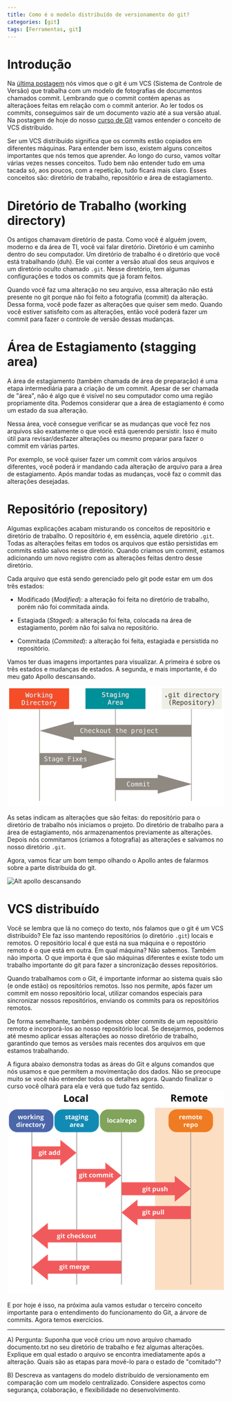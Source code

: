 ```yaml
---
title: Como é o modelo distribuído de versionamento do git?
categories: [git]
tags: [Ferramentas, git]
---
```


# Introdução
Na [última postagem]() nós vimos que o git é um VCS (Sistema de Controle de Versão) que trabalha com um modelo de fotografias de documentos chamados commit. 
Lembrando que o commit contém apenas as alteraçãoes feitas em relação com o commit anterior. Ao ler todos os commits, conseguimos sair de um documento vazio até a sua versão atual. 
Na postagem de hoje do nosso [curso de Git](/posts/introducao_curso_git) vamos entender o conceito de VCS distribuído. 

Ser um VCS distribuído significa que os commits estão copiados em diferentes máquinas. Para entender bem isso, existem alguns conceitos importantes que nós temos que aprender. Ao longo do curso, vamos voltar várias vezes nesses conceitos. Tudo bem não entender tudo em uma tacada só, aos poucos, com a repetição, tudo ficará mais claro. Esses conceitos são: diretório de trabalho, repositório e área de estagiamento. 

# Diretório de Trabalho (working directory)

Os antigos chamavam diretório de pasta. Como você é alguém jovem, moderno e da área de TI, você vai falar diretório. Diretório é um caminho dentro do seu computador. Um diretório de trabalho é o diretório que você está trabalhando (duh). Ele vai conter a versão atual dos seus arquivos e um diretório oculto chamado `.git`. Nesse diretório, tem algumas configurações e todos os commits que já foram feitos. 

Quando você faz uma alteração no seu arquivo, essa alteração não está presente no git porque não foi feito a fotografia (commit) da alteração. Dessa forma, você pode fazer as alterações que quiser sem medo. Quando você estiver satisfeito com as alterações, então você poderá fazer um commit para fazer o controle de versão dessas mudanças.

# Área de Estagiamento (stagging area)

A área de estagiamento (também chamada de área de preparação) é uma etapa intermediária para a criação de um commit. Apesar de ser chamada de "área", não é algo que é visível no seu computador como uma região propriamente dita. Podemos considerar que a área de estagiamento é como um estado da sua alteração.

Nessa área, você consegue verificar se as mudanças que você fez nos arquivos são exatamente o que você está querendo persistir. Isso é muito útil para revisar/desfazer alterações ou mesmo preparar para fazer o commit em várias partes. 

Por exemplo, se você quiser fazer um commit com vários arquivos diferentes, você poderá ir mandando cada alteração de arquivo para a área de estagiamento. Após mandar todas as mudanças, você faz o commit das alterações desejadas.

# Repositório (repository)

Algumas explicações acabam misturando os conceitos de repositório e diretório de trabalho. O repositório é, em essência, aquele diretório `.git`. Todas as alterações feitas em todos os arquivos que estão persistidas em commits estão salvos nesse diretório. Quando criamos um commit, estamos adicionando um novo registro com as alterações feitas dentro desse diretório.

Cada arquivo que está sendo gerenciado pelo git pode estar em um dos três estados: 
* Modificado (*Modified*): a alteração foi feita no diretório de trabalho, porém não foi commitada ainda.


* Estagiada (*Staged*): a alteração foi feita, colocada na área de estagiamento, porém não foi salva no repositório.

* Commitada (*Commited*): a alteração foi feita, estagiada e persistida no repositório.

Vamos ter duas imagens importantes para visualizar. A primeira é sobre os três estados e mudanças de estados. A segunda, e mais importante, é do meu gato Apollo descansando.

![Alt 3 estados do git e suas transições](/images/git3stages.png)

As setas indicam as alterações que são feitas: do repositório para o diretório de trabalho nós iniciamos o projeto. Do diretório de trabalho para a área de estagiamento, nós armazenamentos previamente as alterações. Depois nós commitamos (criamos a fotografia) as alterações e salvamos no nosso diretório `.git`.

Agora, vamos ficar um bom tempo olhando o Apollo antes de falarmos sobre a parte distribuída do git.

![Alt apollo descansando](/images/apollo_descansando.png)


# VCS distribuído

Você se lembra que lá no começo do texto, nós falamos que o git é um VCS distribuído? Ele faz isso mantendo repositórios (o diretório `.git`) locais e remotos. O repositório local é que está na sua máquina e o repostório remoto é o que está em outra. Em qual máquina? Não sabemos. Também não importa. O que importa é que são máquinas diferentes e existe todo um trabalho importante do git para fazer a sincronização desses repositórios.

Quando trabalhamos com o Git, é importante informar ao sistema quais são (e onde estão) os repositórios remotos. Isso nos permite, após fazer um commit em nosso repositório local, utilizar comandos especiais para sincronizar nossos repositórios, enviando os commits para os repositórios remotos.

De forma semelhante, também podemos obter commits de um repositório remoto e incorporá-los ao nosso repositório local. Se desejarmos, podemos até mesmo aplicar essas alterações ao nosso diretório de trabalho, garantindo que temos as versões mais recentes dos arquivos em que estamos trabalhando.

A figura abaixo demonstra todas as áreas do Git e alguns comandos que nós usamos e que permitem a movimentação dos dados. Não se preocupe muito se você não entender todos os detalhes agora. Quando finalizar o curso você olhará para ela e verá que tudo faz sentido. 
![Alt áreas do git e seus comandos](/images/areas_git_comandos.png)

E por hoje é isso, na próxima aula vamos estudar o terceiro conceito importante para o entendimento do funcionamento do Git, a árvore de commits. Agora temos exercícios.

---
A) Pergunta: Suponha que você criou um novo arquivo chamado documento.txt no seu diretório de trabalho e fez algumas alterações. Explique em qual estado o arquivo se encontra imediatamente após a alteração. Quais são as etapas para movê-lo para o estado de "comitado"?

B) Descreva as vantagens do modelo distribuído de versionamento em comparação com um modelo centralizado. Considere aspectos como segurança, colaboração, e flexibilidade no desenvolvimento.

